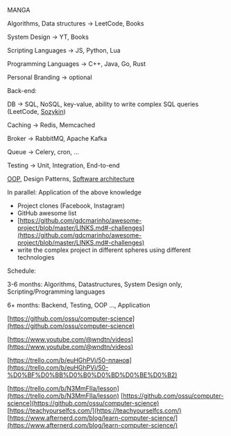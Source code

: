 MANGA

Algorithms, Data structures → LeetCode, Books

System Design → YT, Books

Scripting Languages → JS, Python, Lua

Programming Languages → C++, Java, Go, Rust

Personal Branding → optional

Back-end:

DB → SQL, NoSQL, key-value, ability to write complex SQL queries (LeetCode, [Sozykin](https://www.asozykin.ru/courses/sql))

Caching → Redis, Memcached

Broker → RabbitMQ, Apache Kafka

Queue → Celery, cron, …

Testing → Unit, Integration, End-to-end

[OOP](https://www.youtube.com/playlist?list=PLrhzvIcii6GNjpARdnO4ueTUAVR9eMBpc), Design Patterns, [Software architecture](https://en.wikipedia.org/wiki/Software_architecture)

In parallel: Application of the above knowledge

- Project clones (Facebook, Instagram)
- GitHub awesome list
- [https://github.com/gdcmarinho/awesome-project/blob/master/LINKS.md#-challenges](https://github.com/gdcmarinho/awesome-project/blob/master/LINKS.md#-challenges)
- write the complex project in different spheres using different technologies

Schedule:

3-6 months: Algorithms, Datastructures, System Design only, Scripting/Programming languages

6+ months: Backend, Testing, OOP …, Application

[https://github.com/ossu/computer-science](https://github.com/ossu/computer-science)

[https://www.youtube.com/@wndtn/videos](https://www.youtube.com/@wndtn/videos)

[](https://trello.com/b/euHGhPVj/50-%D0%BF%D0%BB%D0%B0%D0%BD%D0%BE%D0%B2)[https://trello.com/b/euHGhPVj/50-планов](https://trello.com/b/euHGhPVj/50-%D0%BF%D0%BB%D0%B0%D0%BD%D0%BE%D0%B2)

[https://trello.com/b/N3MmFIIa/lesson](https://trello.com/b/N3MmFIIa/lesson) [https://github.com/ossu/computer-science](https://github.com/ossu/computer-science) [https://teachyourselfcs.com/](https://teachyourselfcs.com/) [https://www.afternerd.com/blog/learn-computer-science/](https://www.afternerd.com/blog/learn-computer-science/)